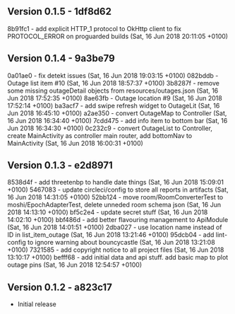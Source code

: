 Version 0.1.5 - 1df8d62
------------------------
8b91fc1 - add explicit HTTP_1 protocol to OkHttp client to fix PROTOCOL_ERROR on proguarded builds (Sat, 16 Jun 2018 20:11:05 +0100) <Elliot Tormey>

Version 0.1.4 - 9a3be79
------------------------
0a01ae0 - fix detekt issues (Sat, 16 Jun 2018 19:03:15 +0100) <Elliot Tormey>
082bddb - Outage list item #10 (Sat, 16 Jun 2018 18:57:37 +0100) <Elliot Tormey>
3b8287f - remove some missing outageDetail objects from resources/outages.json (Sat, 16 Jun 2018 17:52:35 +0100) <Elliot Tormey>
8ae63fb - Outage location #9 (Sat, 16 Jun 2018 17:52:14 +0100) <Elliot Tormey>
ba3acf7 - add swipe refresh widget to OutageLit (Sat, 16 Jun 2018 16:45:10 +0100) <Elliot Tormey>
a2ae350 - convert OutageMap to Controller (Sat, 16 Jun 2018 16:34:40 +0100) <Elliot Tormey>
7cdd475 - add info item to bottom bar (Sat, 16 Jun 2018 16:34:30 +0100) <Elliot Tormey>
0c232c9 - convert OutageList to Controller, create MainActivity as controller main router, add bottomNav to MainActivity (Sat, 16 Jun 2018 16:00:31 +0100) <Elliot Tormey>

Version 0.1.3 - e2d8971
------------------------
8538d4f - add threetenbp to handle date things (Sat, 16 Jun 2018 15:09:01 +0100) <Elliot Tormey>
5467083 - update circleci/config to store all reports in artifacts (Sat, 16 Jun 2018 14:31:05 +0100) <Elliot Tormey>
52bb124 - move room/RoomConverterTest to moshi/EpochAdapterTest, delete unneded room schema json (Sat, 16 Jun 2018 14:13:10 +0100) <Elliot Tormey>
bf5c2e4 - update secret stuff (Sat, 16 Jun 2018 14:02:10 +0100) <Elliot Tormey>
bbf486d - add better flavouring management to ApiModule (Sat, 16 Jun 2018 14:01:51 +0100) <Elliot Tormey>
2dba027 - use location name instead of ID in list_item_outage (Sat, 16 Jun 2018 13:21:46 +0100) <Elliot Tormey>
95dcb04 - add lint-config to ignore warning about bouncycastle (Sat, 16 Jun 2018 13:21:08 +0100) <Elliot Tormey>
7321585 - add copyright notice to all project files (Sat, 16 Jun 2018 13:10:17 +0100) <Elliot Tormey>
befff68 - add initial data and api stuff. add basic map to plot outage pins (Sat, 16 Jun 2018 12:54:57 +0100) <Elliot Tormey>

Version 0.1.2 - a823c17
------------------------
* Initial release
